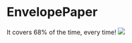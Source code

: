 EnvelopePaper
=============

It covers 68% of the time, every time!
![](https://raw.github.com/nucleosynthesis/EnvelopePaper/imag.jpg)
